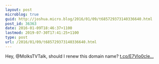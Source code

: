 ```yaml
---
layout: post
microblog: true
guid: http://joshua.micro.blog/2016/01/09/t685729373140336640.html
post_id: 36363
date: 2016-01-09T18:46:37+1100
lastmod: 2019-07-30T17:41:25+1100
type: post
url: /2016/01/09/t685729373140336640.html
---
```

Hey, @MolksTVTalk, should I renew this domain name? [t.co/E7Vlo0cIe...](https://t.co/E7Vlo0cIeN)
